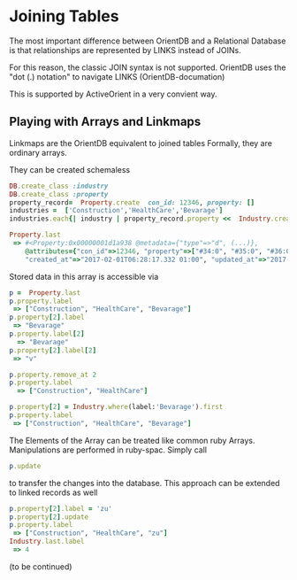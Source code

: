 # Joining Tables 

The most important difference between OrientDB and a Relational Database is that relationships are represented by LINKS instead of JOINs.

For this reason, the classic JOIN syntax is not supported. OrientDB uses the "dot (.) notation" to navigate LINKS
(OrientDB-documation)

This is supported by ActiveOrient in a very convient way.

## Playing with Arrays and Linkmaps

Linkmaps are the OrientDB equivalent to joined tables 
Formally, they are ordinary arrays.

They can be created schemaless

```ruby
DB.create_class :industry
DB.create_class :property
property_record=  Property.create  con_id: 12346, property: []
industries =  ['Construction','HealthCare','Bevarage']
industries.each{| industry | property_record.property <<  Industry.create( label: industry ) }

Property.last
 => #<Property:0x00000001d1a938 @metadata={"type"=>"d", (...)},  
    @attributes={"con_id"=>12346, "property"=>["#34:0", "#35:0", "#36:0"],
    "created_at"=>"2017-02-01T06:28:17.332 01:00", "updated_at"=>"2017-02-01T06:28:17.344 01:00"}> 
 ```

Stored data in this array is accessible via

```ruby
p =  Property.last
p.property.label
 => ["Construction", "HealthCare", "Bevarage"]
p.property[2].label
 => "Bevarage" 
p.property.label[2]
  => "Bevarage" 
p.property[2].label[2]
 => "v" 

p.property.remove_at 2
p.property.label
  => ["Construction", "HealthCare"] 

p.property[2] = Industry.where(label:'Bevarage').first
p.property.label
 => ["Construction", "HealthCare", "Bevarage"] 
```

The Elements of the Array can be treated like common ruby Arrays. Manipulations are
performed in ruby-spac. Simply call
```ruby
p.update
```
to transfer the changes into the database. This approach can be extended to linked records as well

```ruby
p.property[2].label = 'zu'
p.property[2].update
p.property.label
 => ["Construction", "HealthCare", "zu"]
Industry.last.label
 => 4


```




(to be continued)


